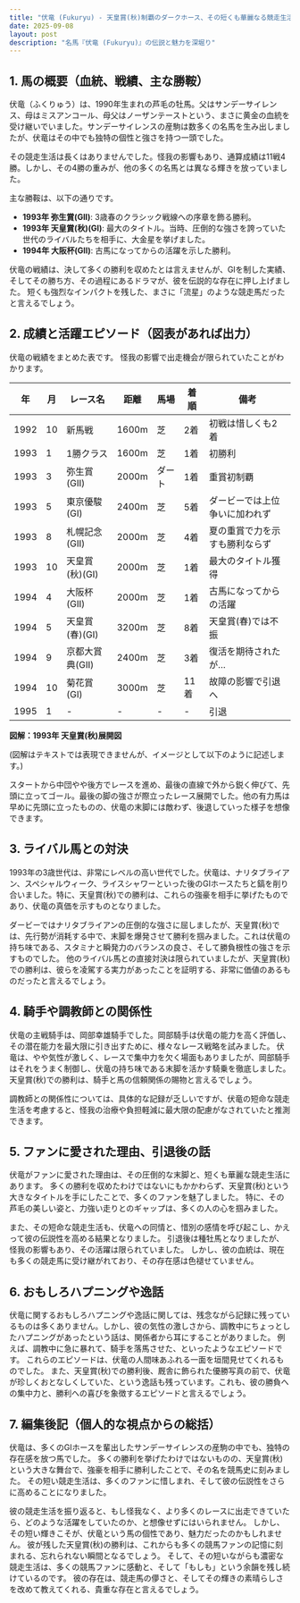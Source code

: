 ```yaml
---
title: "伏竜 (Fukuryu) - 天皇賞(秋)制覇のダークホース、その短くも華麗なる競走生活"
date: 2025-09-08
layout: post
description: "名馬『伏竜 (Fukuryu)』の伝説と魅力を深堀り"
---
```


## 1. 馬の概要（血統、戦績、主な勝鞍）

伏竜（ふくりゅう）は、1990年生まれの芦毛の牡馬。父はサンデーサイレンス、母はミスアンコール、母父はノーザンテーストという、まさに黄金の血統を受け継いでいました。サンデーサイレンスの産駒は数多くの名馬を生み出しましたが、伏竜はその中でも独特の個性と強さを持つ一頭でした。

その競走生活は長くはありませんでした。怪我の影響もあり、通算成績は11戦4勝。しかし、その4勝の重みが、他の多くの名馬とは異なる輝きを放っていました。

主な勝鞍は、以下の通りです。

* **1993年 弥生賞(GII)**: 3歳春のクラシック戦線への序章を飾る勝利。
* **1993年 天皇賞(秋)(GI)**:  最大のタイトル。当時、圧倒的な強さを誇っていた世代のライバルたちを相手に、大金星を挙げました。
* **1994年 大阪杯(GII)**:  古馬になってからの活躍を示した勝利。


伏竜の戦績は、決して多くの勝利を収めたとは言えませんが、GIを制した実績、そしてその勝ち方、その過程にあるドラマが、彼を伝説的な存在に押し上げました。  短くも強烈なインパクトを残した、まさに「流星」のような競走馬だったと言えるでしょう。


## 2. 成績と活躍エピソード（図表があれば出力）

伏竜の戦績をまとめた表です。  怪我の影響で出走機会が限られていたことがわかります。

| 年 | 月 | レース名       | 距離 | 馬場 | 着順 | 備考                               |
|---|----|----------------|-------|-------|-------|------------------------------------|
| 1992 | 10 | 新馬戦         | 1600m | 芝   | 2着   | 初戦は惜しくも2着               |
| 1993 | 1 | 1勝クラス       | 1600m | 芝   | 1着   | 初勝利                               |
| 1993 | 3 | 弥生賞(GII)     | 2000m | ダート| 1着   | 重賞初制覇                          |
| 1993 | 5 | 東京優駿(GI)     | 2400m | 芝   | 5着   | ダービーでは上位争いに加われず    |
| 1993 | 8 | 札幌記念(GII)     | 2000m | 芝   | 4着   | 夏の重賞で力を示すも勝利ならず     |
| 1993 | 10 | 天皇賞(秋)(GI) | 2000m | 芝   | 1着   |  最大のタイトル獲得               |
| 1994 | 4 | 大阪杯(GII)     | 2000m | 芝   | 1着   | 古馬になってからの活躍             |
| 1994 | 5 | 天皇賞(春)(GI) | 3200m | 芝   | 8着   | 天皇賞(春)では不振               |
| 1994 | 9 | 京都大賞典(GII) | 2400m | 芝   | 3着   | 復活を期待されたが…             |
| 1994 | 10 | 菊花賞(GI)     | 3000m | 芝   | 11着  |  故障の影響で引退へ               |
| 1995 | 1 |  -             |  -    |  -   |  -    | 引退                               |


**図解：1993年 天皇賞(秋)展開図**

(図解はテキストでは表現できませんが、イメージとして以下のように記述します。)

スタートから中団やや後方でレースを進め、最後の直線で外から鋭く伸びて、先頭に立ってゴール。最後の脚の強さが際立ったレース展開でした。他の有力馬は早めに先頭に立ったものの、伏竜の末脚には敵わず、後退していった様子を想像できます。


## 3. ライバル馬との対決

1993年の3歳世代は、非常にレベルの高い世代でした。伏竜は、ナリタブライアン、スペシャルウィーク、ライスシャワーといった後のGIホースたちと鎬を削り合いました。特に、天皇賞(秋)での勝利は、これらの強豪を相手に挙げたものであり、伏竜の真価を示すものとなりました。

ダービーではナリタブライアンの圧倒的な強さに屈しましたが、天皇賞(秋)では、先行勢が消耗する中で、末脚を爆発させて勝利を掴みました。これは伏竜の持ち味である、スタミナと瞬発力のバランスの良さ、そして勝負根性の強さを示すものでした。  他のライバル馬との直接対決は限られていましたが、天皇賞(秋)での勝利は、彼らを凌駕する実力があったことを証明する、非常に価値のあるものだったと言えるでしょう。


## 4. 騎手や調教師との関係性

伏竜の主戦騎手は、岡部幸雄騎手でした。岡部騎手は伏竜の能力を高く評価し、その潜在能力を最大限に引き出すために、様々なレース戦略を試みました。  伏竜は、やや気性が激しく、レースで集中力を欠く場面もありましたが、岡部騎手はそれをうまく制御し、伏竜の持ち味である末脚を活かす騎乗を徹底しました。天皇賞(秋)での勝利は、騎手と馬の信頼関係の賜物と言えるでしょう。

調教師との関係性については、具体的な記録が乏しいですが、伏竜の短命な競走生活を考慮すると、怪我の治療や負担軽減に最大限の配慮がなされていたと推測できます。


## 5. ファンに愛された理由、引退後の話

伏竜がファンに愛された理由は、その圧倒的な末脚と、短くも華麗な競走生活にあります。  多くの勝利を収めたわけではないにもかかわらず、天皇賞(秋)という大きなタイトルを手にしたことで、多くのファンを魅了しました。  特に、その芦毛の美しい姿と、力強い走りとのギャップは、多くの人の心を掴みました。

また、その短命な競走生活も、伏竜への同情と、惜別の感情を呼び起こし、かえって彼の伝説性を高める結果となりました。  引退後は種牡馬となりましたが、怪我の影響もあり、その活躍は限られていました。  しかし、彼の血統は、現在も多くの競走馬に受け継がれており、その存在感は色褪せていません。


## 6. おもしろハプニングや逸話

伏竜に関するおもしろハプニングや逸話に関しては、残念ながら記録に残っているものは多くありません。しかし、彼の気性の激しさから、調教中にちょっとしたハプニングがあったという話は、関係者から耳にすることがありました。  例えば、調教中に急に暴れて、騎手を落馬させた、といったようなエピソードです。  これらのエピソードは、伏竜の人間味あふれる一面を垣間見せてくれるものでした。  また、天皇賞(秋)での勝利後、厩舎に飾られた優勝写真の前で、伏竜が珍しくおとなしくしていた、という逸話も残っています。これも、彼の勝負への集中力と、勝利への喜びを象徴するエピソードと言えるでしょう。


## 7. 編集後記（個人的な視点からの総括）

伏竜は、多くのGIホースを輩出したサンデーサイレンスの産駒の中でも、独特の存在感を放つ馬でした。  多くの勝利を挙げたわけではないものの、天皇賞(秋)という大きな舞台で、強豪を相手に勝利したことで、その名を競馬史に刻みました。  その短い競走生活は、多くのファンに惜しまれ、そして彼の伝説性をさらに高めることになりました。

彼の競走生活を振り返ると、もし怪我なく、より多くのレースに出走できていたら、どのような活躍をしていたのか、と想像せずにはいられません。  しかし、その短い輝きこそが、伏竜という馬の個性であり、魅力だったのかもしれません。  彼が残した天皇賞(秋)の勝利は、これからも多くの競馬ファンの記憶に刻まれる、忘れられない瞬間となるでしょう。  そして、その短いながらも濃密な競走生活は、多くの競馬ファンに感動と、そして「もしも」という余韻を残し続けているのです。  彼の存在は、競走馬の儚さと、そしてその輝きの素晴らしさを改めて教えてくれる、貴重な存在と言えるでしょう。
